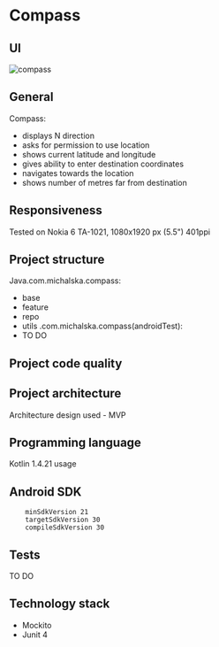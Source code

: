 # Compass

## UI

![compass](https://user-images.githubusercontent.com/48919716/102139353-082dcf80-3e5e-11eb-938b-d518db183afb.png)


## General 
Compass:
- displays N direction
- asks for permission to use location
- shows current latitude and longitude
- gives ability to enter destination coordinates
- navigates towards the location 
- shows number of metres far from destination

## Responsiveness
Tested on Nokia 6 TA-1021, 1080x1920 px (5.5") 401ppi

## Project structure
Java.com.michalska.compass:
- base
- feature
- repo
- utils
.com.michalska.compass(androidTest):
- TO DO

## Project code quality


## Project architecture
Architecture design used - MVP 

## Programming language
Kotlin 1.4.21 usage

## Android SDK 
        minSdkVersion 21
        targetSdkVersion 30
        compileSdkVersion 30


## Tests
TO DO
## Technology stack
- Mockito
- Junit 4
